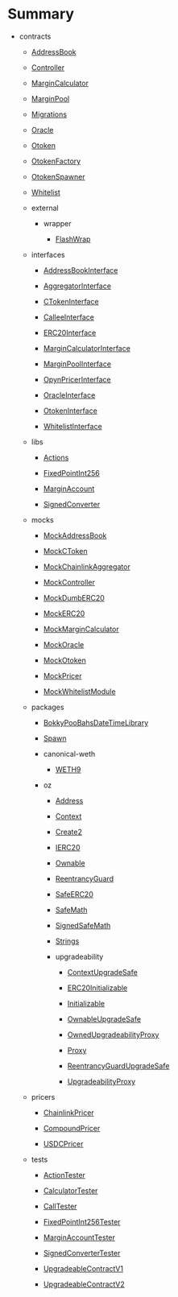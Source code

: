 # Summary

* contracts

  * [AddressBook](/AddressBook.md)

  * [Controller](/Controller.md)

  * [MarginCalculator](/MarginCalculator.md)

  * [MarginPool](/MarginPool.md)

  * [Migrations](/Migrations.md)

  * [Oracle](/Oracle.md)

  * [Otoken](/Otoken.md)

  * [OtokenFactory](/OtokenFactory.md)

  * [OtokenSpawner](/OtokenSpawner.md)

  * [Whitelist](/Whitelist.md)

  * external

    * wrapper

      * [FlashWrap](/external/wrapper/FlashWrap.md)

  * interfaces

    * [AddressBookInterface](/interfaces/AddressBookInterface.md)

    * [AggregatorInterface](/interfaces/AggregatorInterface.md)

    * [CTokenInterface](/interfaces/CTokenInterface.md)

    * [CalleeInterface](/interfaces/CalleeInterface.md)

    * [ERC20Interface](/interfaces/ERC20Interface.md)

    * [MarginCalculatorInterface](/interfaces/MarginCalculatorInterface.md)

    * [MarginPoolInterface](/interfaces/MarginPoolInterface.md)

    * [OpynPricerInterface](/interfaces/OpynPricerInterface.md)

    * [OracleInterface](/interfaces/OracleInterface.md)

    * [OtokenInterface](/interfaces/OtokenInterface.md)

    * [WhitelistInterface](/interfaces/WhitelistInterface.md)

  * libs

    * [Actions](/libs/Actions.md)

    * [FixedPointInt256](/libs/FixedPointInt256.md)

    * [MarginAccount](/libs/MarginAccount.md)

    * [SignedConverter](/libs/SignedConverter.md)

  * mocks

    * [MockAddressBook](/mocks/MockAddressBook.md)

    * [MockCToken](/mocks/MockCToken.md)

    * [MockChainlinkAggregator](/mocks/MockChainlinkAggregator.md)

    * [MockController](/mocks/MockController.md)

    * [MockDumbERC20](/mocks/MockDumbERC20.md)

    * [MockERC20](/mocks/MockERC20.md)

    * [MockMarginCalculator](/mocks/MockMarginCalculator.md)

    * [MockOracle](/mocks/MockOracle.md)

    * [MockOtoken](/mocks/MockOtoken.md)

    * [MockPricer](/mocks/MockPricer.md)

    * [MockWhitelistModule](/mocks/MockWhitelistModule.md)

  * packages

    * [BokkyPooBahsDateTimeLibrary](/packages/BokkyPooBahsDateTimeLibrary.md)

    * [Spawn](/packages/Spawn.md)

    * canonical-weth

      * [WETH9](/packages/canonical-weth/WETH9.md)

    * oz

      * [Address](/packages/oz/Address.md)

      * [Context](/packages/oz/Context.md)

      * [Create2](/packages/oz/Create2.md)

      * [IERC20](/packages/oz/IERC20.md)

      * [Ownable](/packages/oz/Ownable.md)

      * [ReentrancyGuard](/packages/oz/ReentrancyGuard.md)

      * [SafeERC20](/packages/oz/SafeERC20.md)

      * [SafeMath](/packages/oz/SafeMath.md)

      * [SignedSafeMath](/packages/oz/SignedSafeMath.md)

      * [Strings](/packages/oz/Strings.md)

      * upgradeability

        * [ContextUpgradeSafe](/packages/oz/upgradeability/ContextUpgradeSafe.md)

        * [ERC20Initializable](/packages/oz/upgradeability/ERC20Initializable.md)

        * [Initializable](/packages/oz/upgradeability/Initializable.md)

        * [OwnableUpgradeSafe](/packages/oz/upgradeability/OwnableUpgradeSafe.md)

        * [OwnedUpgradeabilityProxy](/packages/oz/upgradeability/OwnedUpgradeabilityProxy.md)

        * [Proxy](/packages/oz/upgradeability/Proxy.md)

        * [ReentrancyGuardUpgradeSafe](/packages/oz/upgradeability/ReentrancyGuardUpgradeSafe.md)

        * [UpgradeabilityProxy](/packages/oz/upgradeability/UpgradeabilityProxy.md)

  * pricers

    * [ChainlinkPricer](/pricers/ChainlinkPricer.md)

    * [CompoundPricer](/pricers/CompoundPricer.md)

    * [USDCPricer](/pricers/USDCPricer.md)

  * tests

    * [ActionTester](/tests/ActionTester.md)

    * [CalculatorTester](/tests/CalculatorTester.md)

    * [CallTester](/tests/CallTester.md)

    * [FixedPointInt256Tester](/tests/FixedPointInt256Tester.md)

    * [MarginAccountTester](/tests/MarginAccountTester.md)

    * [SignedConverterTester](/tests/SignedConverterTester.md)

    * [UpgradeableContractV1](/tests/UpgradeableContractV1.md)

    * [UpgradeableContractV2](/tests/UpgradeableContractV2.md)
